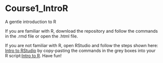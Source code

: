 # Course1_IntroR
 A gentle introduction to R
 
 If you are familiar with R, download the repository and follow the commands in the .rmd file or open the .html file.
 
 If you are not familiar with R, open RStudio and follow the steps shown here: [Intro to RStudio](https://stephkramer.github.io/L1_Intro_RStudio.pdf) by copy-pasting the commands in the grey boxes into your R script:[Intro to R](https://stephkramer.github.io/Day1_RIntro.html). Have fun!
